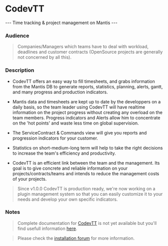 
# CodevTT #
--- Time tracking & project management on Mantis ---

### Audience
> Companies/Managers which teams have to deal with workload, deadlines and customer contracts (OpenSource projects are generally not concerned by all this).

### Description
- CodevTT offers an easy way to fill timesheets, and grabs information from the Mantis DB to generate reports, statistics, planning, alerts, gantt, and many progress and production indicators.

- Mantis data and timesheets are kept up to date by the developpers on a daily basis, so the team leader using CodevTT will have realtime information on the project progress without creating any overload on the team members. Progress indicators and Alerts allow him to concentrate on the 'hot points' and waste less time on global supervision.
- The ServiceContract & Commands view will give you reports and progression indicators for your customer.
- Statistics on short-medium-long term will help to take the right decisions to increase the team's efficiency and productivity.

- CodevTT is an efficient link between the team and the management. Its goal is to give concrete and reliable information on your projects/contracts/teams and intends to reduce the management costs of your projects.

> Since v1.0.0 CodevTT is production ready, we're now working on a plugin management system so that you can easily customize it to your needs and develop your own specific indicators.

### Notes
>  Complete documentation for [CodevTT](http://codevtt.org) is not yet available but you'll find usefull information [here](http://codevtt.org/site/?page_id=153).

> Please check the [installation forum](http://codevtt.org/site/?forum=installation) for more information.

